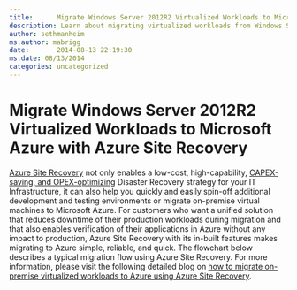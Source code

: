 ```yaml
---
title:      Migrate Windows Server 2012R2 Virtualized Workloads to Microsoft Azure with Azure Site Recovery
description: Learn about migrating virtualized workloads from Windows Server 2012R2 to Microsoft Azure using Azure Site Recovery.
author: sethmanheim
ms.author: mabrigg
date:       2014-08-13 22:19:30
ms.date: 08/13/2014
categories: uncategorized
---
```

# Migrate Windows Server 2012R2 Virtualized Workloads to Microsoft Azure with Azure Site Recovery

[Azure Site Recovery](https://aka.ms/rg1_Azure_Site_Recovery) not only enables a low-cost, high-capability, [CAPEX-saving, and OPEX-optimizing](https://aka.ms/rg1_disaster_recovery_to_azure) Disaster Recovery strategy for your IT Infrastructure, it can also help you quickly and easily spin-off additional development and testing environments or migrate on-premise virtual machines to Microsoft Azure. For customers who want a unified solution that reduces downtime of their production workloads during migration and that also enables verification of their applications in Azure without any impact to production, Azure Site Recovery with its in-built features makes migrating to Azure simple, reliable, and quick. The flowchart below describes a typical migration flow using Azure Site Recovery. For more information, please visit the following detailed blog on [how to migrate on-premise virtualized workloads to Azure using Azure Site Recovery](https://aka.ms/rg1_Migration_Blog_Azure_Blog).

<!--[![Flowchart describing workflow for migrating on-premise virtualized workloads to Azure using Azure Site Recovery.](https://msdnshared.blob.core.windows.net/media/TNBlogsFS/prod.evol.blogs.technet.com/CommunityServer.Blogs.Components.WeblogFiles/00/00/00/50/45/metablogapi/ASR_Migration_Solution_thumb_6CEDC22C.png)](https://msdnshared.blob.core.windows.net/media/TNBlogsFS/prod.evol.blogs.technet.com/CommunityServer.Blogs.Components.WeblogFiles/00/00/00/50/45/metablogapi/ASR_Migration_Solution_398F6E1F.png)-->
